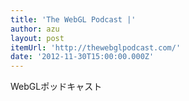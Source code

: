 ```yaml
---
title: 'The WebGL Podcast |'
author: azu
layout: post
itemUrl: 'http://thewebglpodcast.com/'
date: '2012-11-30T15:00:00.000Z'
---
```

WebGLポッドキャスト
